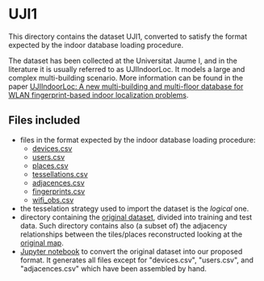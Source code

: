 # UJI1

This directory contains the dataset UJI1, converted to satisfy the format expected by the indoor database loading procedure.

The dataset has been collected at the Universitat Jaume I, and in the literature it is usually referred to as UJIIndoorLoc. It models a large and complex multi-building scenario. More information can be found in the paper [UJIIndoorLoc: A new multi-building and multi-floor database for WLAN fingerprint-based indoor localization problems](https://ieeexplore.ieee.org/document/7275492).

## Files included

* files in the format expected by the indoor database loading procedure:
  * [devices.csv](https://github.com/dslab-uniud/Database-indoor/blob/main/Datasets/UJI1/devices.csv)
  * [users.csv](https://github.com/dslab-uniud/Database-indoor/blob/main/Datasets/UJI1/users.csv)
  * [places.csv](https://github.com/dslab-uniud/Database-indoor/blob/main/Datasets/UJI1/places.csv)
  * [tessellations.csv](https://github.com/dslab-uniud/Database-indoor/blob/main/Datasets/UJI1/tessellations.csv)
  * [adjacences.csv](https://github.com/dslab-uniud/Database-indoor/blob/main/Datasets/UJI1/adjacences.csv)
  * [fingerprints.csv](https://github.com/dslab-uniud/Database-indoor/blob/main/Datasets/UJI1/fingerprints.csv)
  * [wifi_obs.csv](https://github.com/dslab-uniud/Database-indoor/blob/main/Datasets/UJI1/wifi_obs.csv)
* the tesselation strategy used to import the dataset is the _logical_ one.
* directory containing the [original dataset](https://github.com/dslab-uniud/Database-indoor/blob/main/Datasets/raw_db/raw_datasets/UJI1/), divided into training and test data. Such directory contains also (a subset of) the adjacency relationships between the tiles/places reconstructed looking at the [original map](http://indoorloc.uji.es/webviewer/#).
* [Jupyter notebook](https://github.com/dslab-uniud/Database-indoor/blob/main/Datasets/raw_db/uji_convert.ipynb) to convert the original dataset into our proposed format. It generates all files except for "devices.csv", "users.csv", and "adjacences.csv" which have been assembled by hand.
